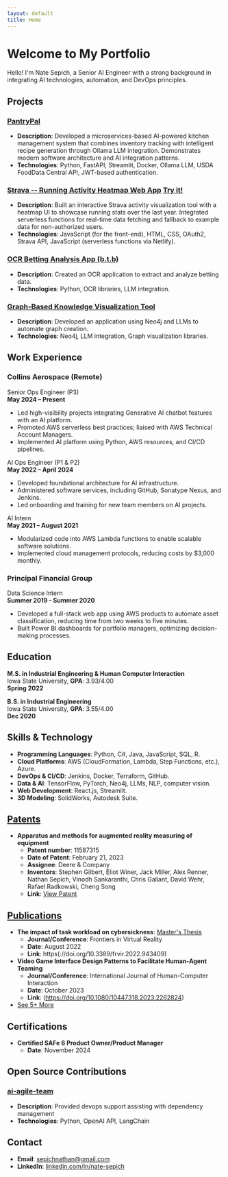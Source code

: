 ```yaml
---
layout: default
title: Home
---
```

# Welcome to My Portfolio

Hello! I'm Nate Sepich, a Senior AI Engineer with a strong background in integrating AI technologies, automation, and DevOps principles.

## Projects

### [PantryPal](https://github.com/nate-sepich/pantrypal)

- **Description**: Developed a microservices-based AI-powered kitchen management system that combines inventory tracking with intelligent recipe generation through Ollama LLM integration. Demonstrates modern software architecture and AI integration patterns.
- **Technologies**: Python, FastAPI, Streamlit, Docker, Ollama LLM, USDA FoodData Central API, JWT-based authentication.

### [Strava -- Running Activity Heatmap Web App](https://github.com/nate-sepich/strava-gh-viz) [Try it!](https://nate-sepich.github.io/strava-gh-viz/)

- **Description**: Built an interactive Strava activity visualization tool with a heatmap UI to showcase running stats over the last year. Integrated serverless functions for real-time data fetching and fallback to example data for non-authorized users.
- **Technologies**: JavaScript (for the front-end), HTML, CSS, OAuth2, Strava API, JavaScript (serverless functions via Netlify).

### [OCR Betting Analysis App (b.t.b)](https://github.com/nate-sepich/b.t.b)

- **Description**: Created an OCR application to extract and analyze betting data.
- **Technologies**: Python, OCR libraries, LLM integration.

### [Graph-Based Knowledge Visualization Tool](https://github.com/nate-sepich/quantum_cognition)

- **Description**: Developed an application using Neo4j and LLMs to automate graph creation.
- **Technologies**: Neo4j, LLM integration, Graph visualization libraries.

## Work Experience

### Collins Aerospace (Remote)  
Senior Ops Engineer (P3)  
**May 2024 – Present**

- Led high-visibility projects integrating Generative AI chatbot features with an AI platform.
- Promoted AWS serverless best practices; liaised with AWS Technical Account Managers.
- Implemented AI platform using Python, AWS resources, and CI/CD pipelines.

AI Ops Engineer (P1 & P2)  
**May 2022 – April 2024**

- Developed foundational architecture for AI infrastructure.
- Administered software services, including GitHub, Sonatype Nexus, and Jenkins.
- Led onboarding and training for new team members on AI projects.

AI Intern  
**May 2021 – August 2021**

- Modularized code into AWS Lambda functions to enable scalable software solutions.
- Implemented cloud management protocols, reducing costs by $3,000 monthly.

### Principal Financial Group  
Data Science Intern  
**Summer 2019 - Summer 2020**

- Developed a full-stack web app using AWS products to automate asset classification, reducing time from two weeks to five minutes.
- Built Power BI dashboards for portfolio managers, optimizing decision-making processes.

## Education

**M.S. in Industrial Engineering & Human Computer Interaction**  
Iowa State University, **GPA**: 3.93/4.00  
**Spring 2022**

**B.S. in Industrial Engineering**  
Iowa State University, **GPA**: 3.55/4.00  
**Dec 2020**

## Skills & Technology

- **Programming Languages**: Python, C#, Java, JavaScript, SQL, R.
- **Cloud Platforms**: AWS (CloudFormation, Lambda, Step Functions, etc.), Azure.
- **DevOps & CI/CD**: Jenkins, Docker, Terraform, GitHub.
- **Data & AI**: TensorFlow, PyTorch, Neo4j, LLMs, NLP, computer vision.
- **Web Development**: React.js, Streamlit.
- **3D Modeling**: SolidWorks, Autodesk Suite.

## [Patents](https://patents.justia.com/inventor/nathan-sepich)

- **Apparatus and methods for augmented reality measuring of equipment**
  - **Patent number**: 11587315
  - **Date of Patent**: February 21, 2023
  - **Assignee**: Deere & Company
  - **Inventors**: Stephen Gilbert, Eliot Winer, Jack Miller, Alex Renner, Nathan Sepich, Vinodh Sankaranthi, Chris Gallant, David Wehr, Rafael Radkowski, Cheng Song
  - **Link**: [View Patent](https://patents.justia.com/patent/11587315)

## [Publications](https://www.researchgate.net/profile/Nathan-Sepich)

- **The impact of task workload on cybersickness**: [Master's Thesis](https://dr.lib.iastate.edu/entities/publication/778e1fd4-c3d8-4723-94ff-f27cc8c91413) 
  - **Journal/Conference**: Frontiers in Virtual Reality
  - **Date**: August 2022
  - **Link**: https(://doi.org/10.3389/frvir.2022.943409)
- **Video Game Interface Design Patterns to Facilitate Human-Agent Teaming**
  - **Journal/Conference**: International Journal of Human-Computer Interaction
  - **Date**: October 2023
  - **Link**: (https://doi.org/10.1080/10447318.2023.2262824)
- [See 5+ More](https://www.researchgate.net/profile/Nathan-Sepich)

## Certifications

- **Certified SAFe 6 Product Owner/Product Manager**
  - **Date**: November 2024

## Open Source Contributions

### [ai-agile-team](https://github.com/jeanjerome/ai-agile-team)

- **Description**: Provided devops support assisting with dependency management
- **Technologies**: Python, OpenAI API, LangChain

## Contact

- **Email**: sepichnathan@gmail.com
- **LinkedIn**: [linkedin.com/in/nate-sepich](https://www.linkedin.com/in/nate-sepich/)